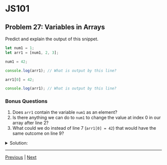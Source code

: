 # JS101
## Problem 27: Variables in Arrays

Predict and explain the output of this snippet.

```js
let num1 = 1;
let arr1 = [num1, 2, 3];

num1 = 42;

console.log(arr1); // What is output by this line?

arr1[0] = 42;

console.log(arr1); // What is output by this line?
```

### Bonus Questions
1. Does `arr1` contain the variable `num1` as an element?
2. Is there anything we can do to `num1` to change the value at index 0 in our array after line 2?
3. What could we do instead of line 7 (`arr1[0] = 42`) that would have the same outcome on line 9?

<details>
<summary>Solution:</summary>

```js
console.log(arr1); // [1, 2, 3]
console.log(arr1); // [42, 2, 3]
```

**Explanation:**
On line 2, when the array is created, it stores the value that `num1` references (which is `1`), not the variable itself. So when `num1` is reassigned to `42` on line 4, the array is unaffected.

Line 7 performs index reassignment, which mutates the array by changing the value at index 0 to `42`.

**Bonus Questions:**
1. No, `arr1` contains the value `1`, not the variable `num1`.
2. No. Once the array is created with the value `1`, there's no way to change that element by modifying `num1` because the array doesn't reference the variable.
3. 
```js
arr1 = [42, 2, 3];
// or
arr1.shift();
arr1.unshift(42);
```

</details>

---

[Previous](26.md) | [Next](28.md)


